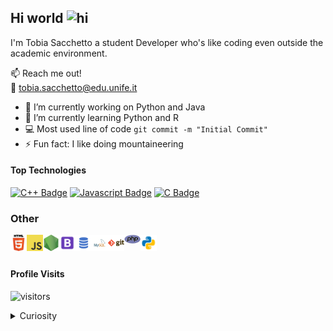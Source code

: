 ## Hi world <img src="https://user-images.githubusercontent.com/1303154/88677602-1635ba80-d120-11ea-84d8-d263ba5fc3c0.gif" width="28px" alt="hi">

I'm Tobia Sacchetto a student Developer who's like coding even outside the academic environment. 

:mailbox: Reach me out!
<br />
:email: tobia.sacchetto@edu.unife.it


<!-- TODO: Add last video link -->

- 🔭 I’m currently working on Python and Java
- 🌱 I’m currently learning Python and R
- :computer: Most used line of code `git commit -m "Initial Commit"`
- ⚡ Fun fact: I like doing mountaineering

#### Top Technologies


[![C++ Badge](https://img.shields.io/badge/-c++-007acc?style=for-the-badge&labelColor=black&logo=c%2B%2B&logoColor=007acc)](#) [![Javascript Badge](https://img.shields.io/badge/-Java-F0DB4F?style=for-the-badge&labelColor=black&logo=java&logoColor=F0DB4F)](#) [![C Badge](https://img.shields.io/badge/-c-007acc?style=for-the-badge&labelColor=black&logo=c&logoColor=007acc)](#) 

### Other


<img align="left" alt="HTML5" width="26px" src="https://raw.githubusercontent.com/github/explore/80688e429a7d4ef2fca1e82350fe8e3517d3494d/topics/html/html.png" />

<img align="left" alt="JavaScript" width="26px" src="https://raw.githubusercontent.com/github/explore/80688e429a7d4ef2fca1e82350fe8e3517d3494d/topics/javascript/javascript.png" />

<img align="left" alt="Node.js" width="26px" src="https://raw.githubusercontent.com/github/explore/80688e429a7d4ef2fca1e82350fe8e3517d3494d/topics/nodejs/nodejs.png" />

<img align="left" alt="Bootstrap" width="26px" src="images/bootstrap.png" />

<img align="left" alt="SQL" width="26px" src="https://raw.githubusercontent.com/github/explore/80688e429a7d4ef2fca1e82350fe8e3517d3494d/topics/sql/sql.png" />

<img align="left" alt="MySQL" width="26px" src="https://raw.githubusercontent.com/github/explore/80688e429a7d4ef2fca1e82350fe8e3517d3494d/topics/mysql/mysql.png" />

<img align="left" alt="Git" width="26px" src="https://raw.githubusercontent.com/github/explore/80688e429a7d4ef2fca1e82350fe8e3517d3494d/topics/git/git.png" />

<img align="left" alt="PHP" width="26px" src="images/PHP.png" />

<img align="left" alt="Python" width="26px" src="images/python.png" />

<br />
<br />



#### Profile Visits 

![visitors](https://visitor-badge.glitch.me/badge?page_id=Tob1a.Tob1a)

<details>
<summary>
  Curiosity
</summary>

<br >





#### Github Stats

![Tob1a's github stats](https://github-readme-stats.vercel.app/api?username=tob1a&count_private=true&theme=tokyonight&hide=contribs,prs)

</details>

